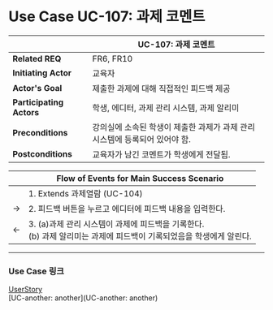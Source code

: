 # Use Case UC-107: 과제 코멘트

|                          | UC-107: 과제 코멘트                                          |
| ------------------------ | ------------------------------------------------------------ |
| __Related REQ__          | FR6, FR10                                                    |
| __Initiating Actor__     | 교육자                                                       |
| __Actor's Goal__         | 제출한 과제에 대해 직접적인 피드백 제공                      |
| __Participating Actors__ | 학생, 에디터, 과제 관리 시스템, 과제 알리미                  |
| __Preconditions__        | 강의실에 소속된 학생이 제출한 과제가 과제 관리 시스템에 등록되어 있어야 함. |
| __Postconditions__       | 교육자가 남긴 코멘트가 학생에게 전달됨.                      |

|      | Flow of Events for Main Success Scenario                     |
| ---- | ------------------------------------------------------------ |
|      | 1. Extends 과제열람 (UC-104)                                 |
| ->   | 2. 피드백 버튼을 누르고 에디터에 피드백 내용을 입력한다.     |
| <-   | 3. (a)과제 관리 시스템이 과제에 피드백을 기록한다. <br />(b) 과제 알리미는 과제에 피드백이 기록되었음을 학생에게 알린다. |

-------

### Use Case 링크

[UserStory](UserStory)<br/>[UC-another: another](UC-another: another)<br/>

